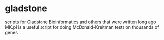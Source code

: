 gladstone
=========

scripts for Gladstone Bioinformatics and others that were written long ago
MK.pl is a useful script for doing McDonald-Kreitman tests on thousands of genes
